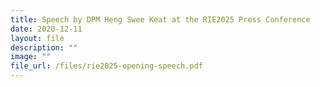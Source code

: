 ```yaml
---
title: Speech by DPM Heng Swee Keat at the RIE2025 Press Conference
date: 2020-12-11
layout: file
description: ""
image: ""
file_url: /files/rie2025-opening-speech.pdf
---
```

